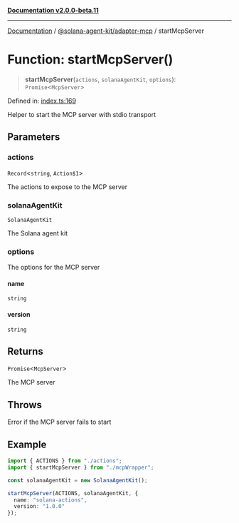[**Documentation v2.0.0-beta.11**](../../../README.md)

***

[Documentation](../../../README.md) / [@solana-agent-kit/adapter-mcp](../README.md) / startMcpServer

# Function: startMcpServer()

> **startMcpServer**(`actions`, `solanaAgentKit`, `options`): `Promise`\<`McpServer`\>

Defined in: [index.ts:169](https://github.com/michaelessiet/solana-agent-kit/blob/d01565d8314c89261231d701336a71dcba5f4bf6/packages/adapter-mcp/src/index.ts#L169)

Helper to start the MCP server with stdio transport

## Parameters

### actions

`Record`\<`string`, `Action$1`\>

The actions to expose to the MCP server

### solanaAgentKit

`SolanaAgentKit`

The Solana agent kit

### options

The options for the MCP server

#### name

`string`

#### version

`string`

## Returns

`Promise`\<`McpServer`\>

The MCP server

## Throws

Error if the MCP server fails to start

## Example

```ts
import { ACTIONS } from "./actions";
import { startMcpServer } from "./mcpWrapper";

const solanaAgentKit = new SolanaAgentKit();

startMcpServer(ACTIONS, solanaAgentKit, {
  name: "solana-actions",
  version: "1.0.0"
});
```
